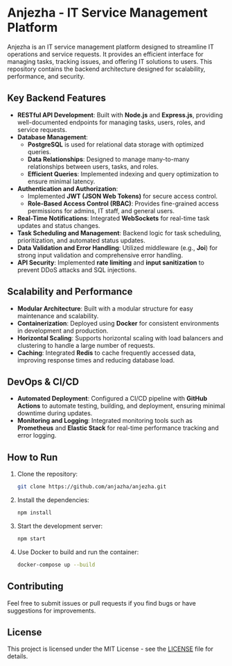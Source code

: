 # Anjezha - IT Service Management Platform

Anjezha is an IT service management platform designed to streamline IT operations and service requests. It provides an efficient interface for managing tasks, tracking issues, and offering IT solutions to users. This repository contains the backend architecture designed for scalability, performance, and security.

## Key Backend Features

- **RESTful API Development**: Built with **Node.js** and **Express.js**, providing well-documented endpoints for managing tasks, users, roles, and service requests.
- **Database Management**: 
    - **PostgreSQL** is used for relational data storage with optimized queries.
    - **Data Relationships**: Designed to manage many-to-many relationships between users, tasks, and roles.
    - **Efficient Queries**: Implemented indexing and query optimization to ensure minimal latency.
- **Authentication and Authorization**: 
    - Implemented **JWT (JSON Web Tokens)** for secure access control.
    - **Role-Based Access Control (RBAC)**: Provides fine-grained access permissions for admins, IT staff, and general users.
- **Real-Time Notifications**: Integrated **WebSockets** for real-time task updates and status changes.
- **Task Scheduling and Management**: Backend logic for task scheduling, prioritization, and automated status updates.
- **Data Validation and Error Handling**: Utilized middleware (e.g., **Joi**) for strong input validation and comprehensive error handling.
- **API Security**: Implemented **rate limiting** and **input sanitization** to prevent DDoS attacks and SQL injections.

## Scalability and Performance

- **Modular Architecture**: Built with a modular structure for easy maintenance and scalability.
- **Containerization**: Deployed using **Docker** for consistent environments in development and production.
- **Horizontal Scaling**: Supports horizontal scaling with load balancers and clustering to handle a large number of requests.
- **Caching**: Integrated **Redis** to cache frequently accessed data, improving response times and reducing database load.

## DevOps & CI/CD

- **Automated Deployment**: Configured a CI/CD pipeline with **GitHub Actions** to automate testing, building, and deployment, ensuring minimal downtime during updates.
- **Monitoring and Logging**: Integrated monitoring tools such as **Prometheus** and **Elastic Stack** for real-time performance tracking and error logging.

## How to Run

1. Clone the repository:

    ```bash
    git clone https://github.com/anjazha/anjezha.git
    ```

2. Install the dependencies:

    ```bash
    npm install
    ```

3. Start the development server:

    ```bash
    npm start
    ```

4. Use Docker to build and run the container:

    ```bash
    docker-compose up --build
    ```

## Contributing

Feel free to submit issues or pull requests if you find bugs or have suggestions for improvements.

## License

This project is licensed under the MIT License - see the [LICENSE](LICENSE) file for details.

